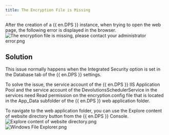 ```yaml
---
title: The Encryption File is Missing
---
```

After the creation of a {{ en.DPS }} instance, when trying to open the web page, the following error is displayed in the browser.  
![The encryption file is missing, please contact your administrator error.png](https://webdevolutions.azureedge.net/docs/en/kb/KB8000.png)

## Solution

This issue normally happens when the Integrated Security option is set in the Database tab of the {{ en.DPS }} settings.

To solve the issue, the service account of the {{ en.DPS }} IIS Application Pool and the service account of the DevolutionsSchedulerService in the services need Read permission on the encryption.config file that is located in the App_Data subfolder of the {{ en.DPS }} web application folder.

To navigate to the web application folder, you can use the Explore content of website directory button from the {{ en.DPS }} Console.  
![Explore content of website directory.png](https://webdevolutions.azureedge.net/docs/en/kb/KB8001.png)  
![Windows File Explorer.png](https://webdevolutions.azureedge.net/docs/en/kb/KB8002.png)
